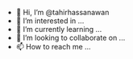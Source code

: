 - 👋 Hi, I’m @tahirhassanawan
- 👀 I’m interested in ...
- 🌱 I’m currently learning ...
- 💞️ I’m looking to collaborate on ...
- 📫 How to reach me ...

<!---
tahirhassanawan/tahirhassanawan is a ✨ special ✨ repository because its `README.md` (this file) appears on your GitHub profile.
You can click the Preview link to take a look at your changes.
--->
